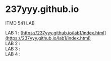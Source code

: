 # 237yyy.github.io

ITMD 541 LAB

LAB 1 : [https://237yyy.github.io/lab1/index.html](https://237yyy.github.io/lab1/index.html)  
LAB 2 :  
LAB 3 :  
LAB 4 :   
 
